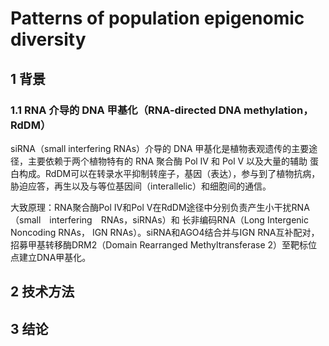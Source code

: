 # Patterns of population epigenomic diversity
## 1 背景
### 1.1 RNA 介导的 DNA 甲基化（RNA-directed DNA methylation，RdDM）
siRNA（small interfering RNAs）介导的 DNA 甲基化是植物表观遗传的主要途径，主要依赖于两个植物特有的 RNA 聚合酶 Pol Ⅳ 和 Pol Ⅴ 以及大量的辅助
蛋白构成。RdDM可以在转录水平抑制转座子，基因（表达），参与到了植物抗病，胁迫应答，再生以及与等位基因间（interallelic）和细胞间的通信。

大致原理：RNA聚合酶Pol IV和Pol V在RdDM途径中分别负责产生小干扰RNA（small　interfering　RNAs，siRNAs）和
长非编码RNA（Long Intergenic Noncoding RNAs， IGN RNAs）。siRNA和AGO4结合并与IGN RNA互补配对，
招募甲基转移酶DRM2（Domain Rearranged Methyltransferase 2）至靶标位点建立DNA甲基化。


## 2 技术方法




## 3 结论



